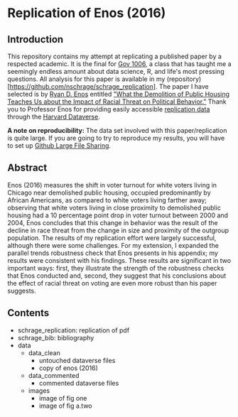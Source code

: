# Replication of Enos (2016)



## Introduction

This repository contains my attempt at replicating a published paper by a respected academic. It is the final for [Gov 1006](https://www.davidkane.info/files/gov_1006_spring_2020.html), a class that has taught me a seemingly endless amount about data science, R, and life's most pressing questions. All analysis for this paper is available in my (repository)[https://github.com/nschrage/schrage_replication]. The paper I have selected is by [Ryan D. Enos](http://ryandenos.com/) entitled ["What the Demolition of Public Housing Teaches Us about the Impact of Racial Threat on Political Behavior."](https://onlinelibrary.wiley.com/doi/abs/10.1111/ajps.12156) Thank you to Professor Enos for providing easily accessible [replication data](http://dvn.iq.harvard.edu/dvn/dv/ajps) through the [Harvard Dataverse](https://dataverse.harvard.edu/).

**A note on reproducibility:** The data set involved with this paper/replication is quite large. If you are going to try to reproduce my results, you will have to set up [Github Large File Sharing](https://git-lfs.github.com/). 

## Abstract

Enos (2016) measures the shift in voter turnout for white voters living in Chicago near demolished public housing, occupied predominantly by African Americans, as compared to white voters living farther away; observing that white voters living in close proximity to demolished public housing had a 10 percentage point drop in voter turnout between 2000 and 2004, Enos concludes that this change in behavior was the result of the decline in race threat from the change in size and proximity of the outgroup population. The results of my replication effort were largely successful, although there were some challenges. For my extension, I expanded the parallel trends robustness check that Enos presents in his appendix; my results were consistent with his findings. These results are significant in two important ways: first, they illustrate the strength of the robustness checks that Enos conducted and, second, they suggest that his conclusions about the effect of racial threat on voting are even more robust than his paper suggests.

## Contents
* schrage_replication: replication of pdf
* schrage_bib: bibliography
* data 
  * data_clean
     * untouched dataverse files
     * copy of enos (2016)
  * data_commented
    * commented dataverse files
  * images
    * image of fig one
    * image of fig a.two




